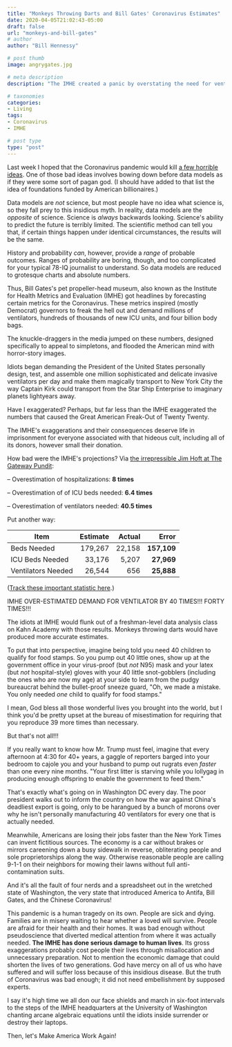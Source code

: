 ```yaml
---
title: "Monkeys Throwing Darts and Bill Gates' Coronavirus Estimates"
date: 2020-04-05T21:02:43-05:00
draft: false
url: "monkeys-and-bill-gates"
# author
author: "Bill Hennessy"

# post thumb
image: angrygates.jpg

# meta description
description: "The IMHE created a panic by overstating the need for ventilators by 40x."

# taxonomies
categories: 
- Living
tags:
- Coronavirus
- IMHE

# post type
type: "post"
---
```


Last week I hoped that the Coronavirus pandemic would kill [a few horrible ideas](https://www.hennessysview.com/posts/2020/bad-ideas-that-coronavirus-might-finally-kill/). One of those bad ideas involves bowing down before data models as if they were some sort of pagan god. (I should have added to that list the idea of foundations funded by American billionaires.) 

Data models are *not* science, but most people have no idea what science is, so they fall prey to this insidious myth. In reality, data models are the *opposite* of science. Science is *always* backwards looking.  Science's ability to predict the future is terribly limited. The scientific method can tell you that, if certain things happen under identical circumstances, the results will be the same. 

History and probability *can*, however, provide a *range* of probable outcomes. Ranges of probability are boring, though, and too complicated for your typical 78-IQ journalist to understand. So data models are reduced to grotesque charts and absolute numbers. 

Thus, Bill Gates's pet propeller-head museum, also known as the Institute for Health Metrics and Evaluation (IMHE) got headlines by forecasting certain metrics for the Coronavirus. These metrics inspired (mostly Democrat) governors to freak the hell out and demand millions of ventilators, hundreds of thousands of new ICU units, and four billion body bags. 

The knuckle-draggers in the media jumped on these numbers, designed specifically to appeal to simpletons, and flooded the American mind with horror-story images. 

Idiots began demanding the President of the United States personally design, test, and assemble one million sophisticated and delicate invasive ventilators per day and make them magically transport to New York City the way Captain Kirk could transport from the Star Ship Enterprise to imaginary planets lightyears away. 

Have I exaggerated? Perhaps, but far less than the IMHE exaggerated the numbers that caused the Great American Freak-Out of Twenty Twenty. 

The IMHE's exaggerations and their consequences deserve life in imprisonment for everyone associated with that hideous cult, including all of its donors, however small their donation.

How bad were the IMHE's projections? Via [the irrepressible Jim Hoft at The Gateway Pundit](https://www.thegatewaypundit.com/2020/04/latest-numbers-govt-models-overestimated-hospitalizations-8-times-icu-beds-6-4-times-ventilators-needed-40-5-times/):  


– Overestimation of hospitalizations: **8 times**

– Overestimation of of ICU beds needed: **6.4 times**

– Overestimation of ventilators needed: **40.5 times**

Put another way:

| Item | Estimate  | Actual   | Error   |
| --- | ---: | ---: | ---: |
| Beds Needed | 179,267 | 22,158   | **157,109**   |
| ICU Beds Needed | 33,176   | 5,207   | **27,969**   |
| Ventilators Needed | 26,544   | 656   | **25,888**   |

([Track these important statistic here](https://covidtracking.com/data).)

IMHE OVER-ESTIMATED DEMAND FOR VENTILATOR BY 40 TIMES!!! FORTY TIMES!!!

The idiots at IMHE would flunk out of a freshman-level data analysis class on Kahn Academy with those results. Monkeys throwing darts would have produced more accurate estimates.

To put that into perspective, imagine being told you need 40 children to qualify for food stamps. So you pump out 40 little ones, show up at the government office in your virus-proof (but *not* N95) mask and your latex (but *not* hospital-style) gloves with your 40 little snot-gobblers (including the ones who are now my age) at your side to learn from the pudgy bureaucrat behind the bullet-proof sneeze guard, "Oh, we made a mistake. You only needed *one* child to qualify for food stamps."

I mean, God bless all those wonderful lives you brought into the world, but I think you'd be pretty upset at the bureau of misestimation for requiring that you reproduce 39 more times than necessary. 

But that's not all!!!

If you really want to know how Mr. Trump must feel, imagine that every afternoon at 4:30 for 40+ years, a gaggle of reporters barged into your bedroom to cajole you and your husband to pump out rugrats even *faster* than one every nine months. "Your first litter is starving while you lollygag in producing enough offspring to enable the government to feed them."

That's exactly what's going on in Washington DC every day. The poor president walks out to inform the country on how the war against China's deadliest export is going, only to be harangued by a bunch of morons over why he isn't personally manufacturing 40 ventilators for every one that is actually needed. 

Meanwhile, Americans are losing their jobs faster than the New York Times can invent fictitious sources. The economy is a car without brakes or mirrors careening down a busy sidewalk in reverse, obliterating people and sole proprietorships along the way. Otherwise reasonable people are calling 9-1-1 on their neighbors for mowing their lawns without full anti-contamination suits. 

And it's all the fault of four nerds and a spreadsheet out in the wretched state of Washington, the very state that introduced America to Antifa, Bill Gates, and the Chinese Coronavirus!

This pandemic is a human tragedy on its own. People are sick and dying. Families are in misery waiting to hear whether a loved will survive. People are afraid for their health and their homes. It was bad enough without pseudoscience that diverted medical attention from where it was actually needed. **The IMHE has done serious damage to human lives**. Its gross exaggerations probably cost people their lives through misallocation and unnecessary preparation. Not to mention the economic damage that could shorten the lives of two generations. God have mercy on all of us who have suffered and will suffer loss because of this insidious disease. But the truth of Coronavirus was bad enough; it did not need embellishment by supposed experts.

I say it's high time we all don our face shields and march in six-foot intervals to the steps of the IMHE headquarters at the University of Washington chanting arcane algebraic equations until the idiots inside surrender or destroy their laptops. 

Then, let's Make America Work Again!